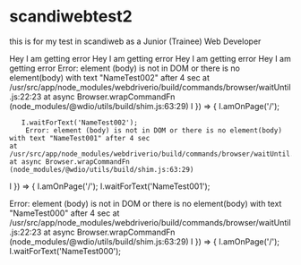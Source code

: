 # scandiwebtest2

this is for my test in scandiweb as a Junior (Trainee) Web Developer

Hey I am getting error 
Hey I am getting error 
Hey I am getting error 
Hey I am getting error 
Error: element (body) is not in DOM or there is no element(body) with text "NameTest002" after 4 sec
    at /usr/src/app/node_modules/webdriverio/build/commands/browser/waitUntil.js:22:23
    at async Browser.wrapCommandFn (node_modules/@wdio/utils/build/shim.js:63:29)
I }) => {
        I.amOnPage('/');
       
       
       
       
       
       
       I.waitForText('NameTest002');
        Error: element (body) is not in DOM or there is no element(body) with text "NameTest001" after 4 sec
    at /usr/src/app/node_modules/webdriverio/build/commands/browser/waitUntil.js:22:23
    at async Browser.wrapCommandFn (node_modules/@wdio/utils/build/shim.js:63:29)
I }) => {
        I.amOnPage('/');
        I.waitForText('NameTest001');

Error: element (body) is not in DOM or there is no element(body) with text "NameTest000" after 4 sec
    at /usr/src/app/node_modules/webdriverio/build/commands/browser/waitUntil.js:22:23
    at async Browser.wrapCommandFn (node_modules/@wdio/utils/build/shim.js:63:29)
I }) => {
        I.amOnPage('/');
        I.waitForText('NameTest000');
